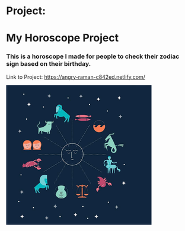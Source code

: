 # Project:
# My Horoscope Project
### This is a horoscope I made for people to check their zodiac sign based on their birthday.

Link to Project: https://angry-raman-c842ed.netlify.com/


![](Screen%20Shot%202019-10-18%20at%202.32.01%20PM.png)
